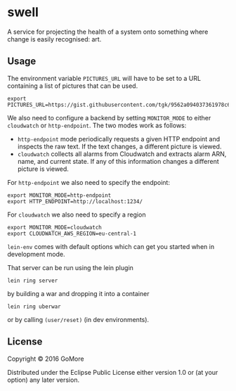 # swell

A service for projecting the health of a system onto something where
change is easily recognised: art.

## Usage

The environment variable `PICTURES_URL` will have to be set to a URL
containing a list of pictures that can be used.

    export PICTURES_URL=https://gist.githubusercontent.com/tgk/9562a094037361978c6382bd06d405e1/raw/3ec3872618685a5f1bcd6b07b9ef7b0fe5f91767/gistfile1.txt
    
We also need to configure a backend by setting `MONITOR_MODE` to either
`cloudwatch` or `http-endpoint`. The two modes work as follows:

- `http-endpoint` mode periodically requests a given HTTP endpoint and
  inspects the raw text. If the text changes, a different picture is
  viewed.
- `cloudwatch` collects all alarms from Cloudwatch and extracts alarm
  ARN, name, and current state. If any of this information changes a
  different picture is viewed.

For `http-endpoint` we also need to specify the endpoint:

    export MONITOR_MODE=http-endpoint
    export HTTP_ENDPOINT=http://localhost:1234/
    
For `cloudwatch` we also need to specify a region 

    export MONITOR_MODE=cloudwatch
    export CLOUDWATCH_AWS_REGION=eu-central-1

`lein-env` comes with default options which can get you started when in
development mode.

That server can be run using the lein plugin

    lein ring server 
    
by building a war and dropping it into a container 

    lein ring uberwar 
   
or by calling `(user/reset)` (in dev environments).

## License

Copyright © 2016 GoMore

Distributed under the Eclipse Public License either version 1.0 or (at
your option) any later version.
